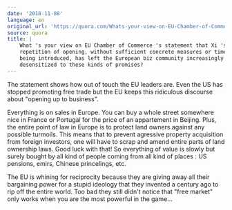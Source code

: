 ```yaml
---
date: '2018-11-08'
language: en
original_url: 'https://quora.com/Whats-your-view-on-EU-Chamber-of-Commerces-statement-that-Xis-repetition-of-opening-without-sufficient-concrete-measures-or-timelines-being-introduced-has-left-the-European-biz-community-increasingly-desensitized-to/answer/Clément-Renaud'
source: quora
title: |
    What 's your view on EU Chamber of Commerce 's statement that Xi 's
    repetition of opening, without sufficient concrete measures or timelines
    being introduced, has left the European biz community increasingly
    desensitized to these kinds of promises?
---
```


The statement shows how out of touch the EU leaders are. Even the US has
stopped promoting free trade but the EU keeps this ridiculous discourse
about "opening up to business".

Everything is on sales in Europe. You can buy a whole street somewhere
nice in France or Portugal for the price of an appartement in Beijing.
Plus, the entire point of law in Europe is to protect land owners
against any possible turmoils. This means that to prevent agressive
property acquisition from foreign investors, one will have to scrap and
amend entire parts of land ownership laws. Good luck with that! So
everything of value is slowly but surely bought by all kind of people
coming from all kind of places : US pensions, emirs, Chinese
princelings, etc.

The EU is whining for reciprocity because they are giving away all their
bargaining power for a stupid ideology that they invented a century ago
to rip off the entire world. Too bad they still didn't notice that "free
market" only works when you are the most powerful in the game...
